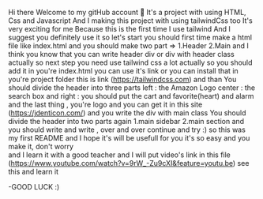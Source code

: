 Hi there
Welcome to my gitHub account 🎉 
It's a project with using HTML, Css and Javascript
And I making this project with using tailwindCss too
It's very exciting for me
Because this is the first time I use tailwind
And I suggest you definitely use it
so let's start
you should first time make a html file like index.html
and you should make two part => 
1.Header 2.Main
and I think you know that
you can write header div or div with header class actually
so next step
you need use tailwind css a lot actually
so you should add it in you're index.html
you can use it's link or you can install that in you're project folder
this is link (https://tailwindcss.com)
and than
You should divide the header into three parts
left : the Amazon Logo
center : the search box
and right : you should put the cart and favorite(heart) and alarm and the last thing , you're logo and you can get it in this site (https://jdenticon.com/)
and you write the div with main class
You should divide the header into two parts again
1.main sidebar 
2.main section
and you should write and write , over and over
continue and try :)
so this was my first README
and I hope it's will be usefull for you
it's so easy and you make it, don't worry  
and I learn it with a good teacher 
and I will put video's link in this file
(https://www.youtube.com/watch?v=9rW_-Zu9cXI&feature=youtu.be)
see this and learn it

-GOOD LUCK :)

